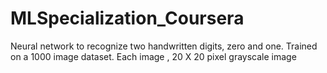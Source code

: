 # MLSpecialization_Coursera
Neural network to recognize two handwritten digits, zero and one.
Trained on a 1000 image dataset. Each image , 20 X 20 pixel grayscale image 
